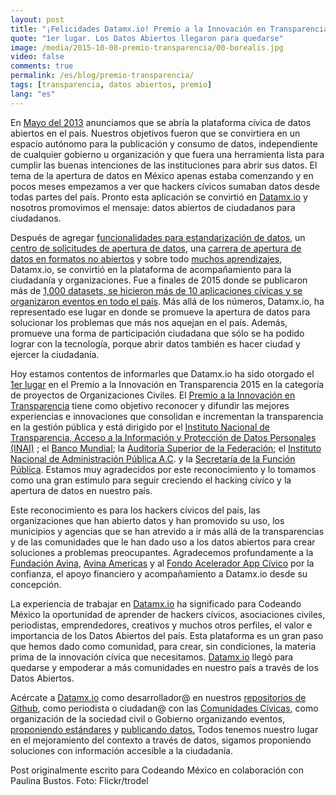 ```yaml
---
layout: post
title: "¡Felicidades Datamx.io! Premio a la Innovación en Transparencia 2015"
quote: "1er lugar. Los Datos Abiertos llegaron para quedarse"
image: /media/2015-10-08-premio-transparencia/00-borealis.jpg
video: false
comments: true
permalink: /es/blog/premio-transparencia/
tags: [transparencia, datos abiertos, premio]
lang: "es"
---
```


En [Mayo del 2013](https://web.archive.org/web/20130618120954/http://blog.codeandomexico.org/) anunciamos que se abría la
plataforma cívica de datos abiertos en el país. Nuestros objetivos fueron que se convirtiera en un espacio autónomo para la
publicación y consumo de datos, independiente de cualquier gobierno u organización y que fuera una herramienta lista para
cumplir las buenas intenciones de las instituciones para abrir sus datos. El tema de la apertura de datos en México apenas
estaba comenzando y en pocos meses empezamos a ver que hackers cívicos sumaban datos desde todas partes del país. Pronto esta
aplicación se convirtió en [Datamx.io](http://datamx.io) y nosotros promovimos el mensaje: datos abiertos de ciudadanos para
ciudadanos.

Después de agregar [funcionalidades para estandarización de datos](http://blog.codeandomexico.org/2015/06/22/limpia-tus-datos-en-la-nube-open-refine-en-datamx/), un [centro de solicitudes de apertura de datos](http://blog.codeandomexico.org/2014/08/28/centro-de-apertura-de-datos/), una [carrera de apertura de datos en formatos no abiertos](https://www.fayerwayer.com/2015/02/inicia-la-carrera-por-abrir-los-datos-publicos-de-mexico/) y sobre todo [muchos aprendizajes](http://blog.codeandomexico.org/2014/09/19/datamx-a-un-anio/), Datamx.io, se convirtió en la plataforma de acompañamiento para la ciudadanía y organizaciones. Fue a finales de 2015 donde se publicaron más de [1,000 datasets, se hicieron más de 10 aplicaciones cívicas y se organizaron eventos en todo el país](http://2015.datamx.io/). Más allá de los números, Datamx.io, ha representado ese lugar en donde se promueve la apertura de datos para solucionar los problemas que más nos aquejan en el país. Además, promueve una forma de participación ciudadana que sólo se ha podido lograr con la tecnología, porque abrir datos también es hacer ciudad y ejercer la ciudadanía.

Hoy estamos contentos de informarles que Datamx.io ha sido otorgado el [1er lugar](http://premiotransparencia.org.mx/SitePages/TrabajosGanadores.aspx) en el Premio a la Innovación en Transparencia 2015 en la categoría de proyectos de Organizaciones Civiles. El [Premio a la Innovación en Transparencia](http://premiotransparencia.org.mx/) tiene como objetivo reconocer y difundir las mejores experiencias e innovaciones que consolidan e incrementan la transparencia en la gestión pública y está dirigido por el [Instituto Nacional de Transparencia, Acceso a la Información y Protección de Datos Personales (INAI)](http://www.inai.org.mx/) ; el [Banco Mundial](http://www.worldbank.org/); la [Auditoría Superior de la Federación](http://www.asf.gob.mx/Default/Index); el [Instituto Nacional de Administración Pública A.C](http://www.inap.mx/portal/). y la [Secretaría de la Función Pública](http://www.funcionpublica.gob.mx/). Estamos muy agradecidos por este reconocimiento y lo tomamos como una gran estimulo para seguir creciendo el hacking cívico y la apertura de datos en nuestro país.


Este reconocimiento es para los hackers cívicos del país, las organizaciones que han abierto datos y han promovido su uso, los municipios y agencias que se han atrevido a ir más allá de la transparencias y de las comunidades que le han dado uso a los datos abiertos para crear soluciones a problemas preocupantes. Agradecemos profundamente a la [Fundación Avina](http://www.avina.net/), [Avina Americas](http://www.avinaamericas.org/) y al [Fondo Acelerador App Cívico](http://appcivico.net/)  por la confianza, el apoyo financiero y acompañamiento a Datamx.io desde su concepción.


La experiencia de trabajar en [Datamx.io](http://datamx.io/) ha significado para Codeando México la oportunidad de aprender de hackers cívicos, asociaciones civiles, periodistas, emprendedores, creativos y muchos otros perfiles, el valor e importancia de los Datos Abiertos del país. Esta plataforma es un gran paso que hemos dado como comunidad, para crear, sin condiciones, la materia prima de la innovación cívica que necesitamos. [Datamx.io](http://datamx.io/) llegó para quedarse y empoderar a más comunidades en nuestro país a través de los Datos Abiertos.


Acércate a [Datamx.io](http://datamx.io/) como desarrollador@ en nuestros [repositorios de Github](https://github.com/codeandomexico), como periodista o ciudadan@ con las [Comunidades Cívicas](http://slackformexico.herokuapp.com), como organización de la sociedad civil o Gobierno organizando eventos, [proponiendo estándares](http://estandares.datamx.io/) y [publicando datos.](http://datamx.io/) Todos tenemos nuestro lugar en el mejoramiento del contexto a través de datos, sigamos proponiendo soluciones con información accesible a la ciudadanía.


Post originalmente escrito para Codeando México en colaboración con Paulina Bustos.
Foto: Flickr/trodel
